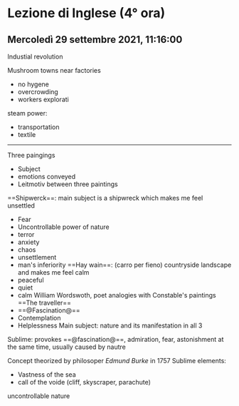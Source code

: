 # Lezione di Inglese (4° ora)
## Mercoledì 29 settembre 2021, 11:16:00

Industial revolution

Mushroom towns near factories
* no hygene
* overcrowding
* workers explorati


steam power:
* transportation
* textile

---

Three paingings
* Subject
* emotions conveyed
* Leitmotiv between three paintings

==Shipwerck==:
main subject is a shipwreck which makes me feel unsettled
* Fear 
* Uncontrollable power of nature
* terror
* anxiety
* chaos
* unsettlement
* man's inferiority
==Hay wain==: (carro per fieno)
countryside landscape and makes me feel calm
* peaceful
* quiet
* calm
William Wordswoth, poet analogies with Constable's paintings
==The traveller==
* ==@Fascination@==
* Contemplation
* Helplessness
Main subject: nature and its manifestation in all 3



Sublime: provokes ==@fascination@==, admiration, fear, astonishment at the same time, usually caused by nautre
 
 Concept theorized by philosoper _Edmund Burke_ in $1757$
Sublime elements:
* Vastness of the sea
* call of the voide (cliff, skyscraper, parachute)

uncontrollable nature
<!--stackedit_data:
eyJoaXN0b3J5IjpbOTg4NjcwNDQ1LC0xNTY2NDQ4ODkwLC0yMj
M3MDE2NTAsLTg0ODgwMDQ5Ml19
-->